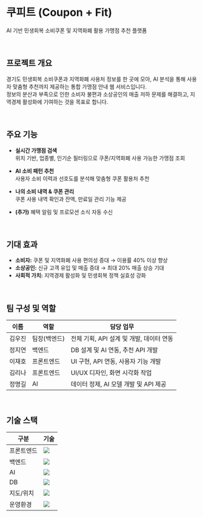 # 쿠피트 (Coupon + Fit)  
AI 기반 민생회복 소비쿠폰 및 지역화폐 활용 가맹점 추천 플랫폼

<br>

## 프로젝트 개요
경기도 민생회복 소비쿠폰과 지역화폐 사용처 정보를 한 곳에 모아, AI 분석을 통해 사용자 맞춤형 추천까지 제공하는 통합 가맹점 안내 웹 서비스입니다.  
정보의 분산과 부족으로 인한 소비자 불편과 소상공인의 매출 저하 문제를 해결하고, 지역경제 활성화에 기여하는 것을 목표로 합니다.

<br>

## 주요 기능
- **실시간 가맹점 검색**  
  위치 기반, 업종별, 인기순 필터링으로 쿠폰/지역화폐 사용 가능한 가맹점 조회

- **AI 소비 패턴 추천**  
  사용자 소비 이력과 선호도를 분석해 맞춤형 쿠폰 활용처 추천

- **나의 소비 내역 & 쿠폰 관리**  
  쿠폰 사용 내역 확인과 잔액, 만료일 관리 기능 제공

- **(추가)** 혜택 알림 및 프로모션 소식 자동 수신

<br>

## 기대 효과
- **소비자:** 쿠폰 및 지역화폐 사용 편의성 증대 → 이용률 40% 이상 향상  
- **소상공인:** 신규 고객 유입 및 매출 증대 → 최대 20% 매출 상승 기대  
- **사회적 가치:** 지역경제 활성화 및 민생회복 정책 실효성 강화

<br>

## 팀 구성 및 역할

| 이름   | 역할        | 담당 업무                         |
|--------|-------------|----------------------------------|
| 김우진 | 팀장(백엔드) | 전체 기획, API 설계 및 개발, 데이터 연동 |
| 정지연 | 백엔드      | DB 설계 및 AI 연동, 추천 API 개발       |
| 이재호 | 프론트엔드  | UI 구현, API 연동, 사용자 기능 개발     |
| 김리나 | 프론트엔드  | UI/UX 디자인, 화면 시각화 작업          |
| 정명길 | AI          | 데이터 정제, AI 모델 개발 및 API 제공   |

<br>

## 기술 스택

| 구분       | 기술                                                                 |
|------------|----------------------------------------------------------------------|
| 프론트엔드 | <img src="https://img.shields.io/badge/Next.js-000000?style=flat&logo=next.js&logoColor=white"/> |
| 백엔드     | <img src="https://img.shields.io/badge/Spring Boot-6DB33F?style=flat&logo=springboot&logoColor=white"/> |
| AI         | <img src="https://img.shields.io/badge/FastAPI-009688?style=flat&logo=fastapi&logoColor=white"/> |
| DB         | <img src="https://img.shields.io/badge/MySQL-4479A1?style=flat&logo=mysql&logoColor=white"/> |
| 지도/위치  | <img src="https://img.shields.io/badge/Kakao Maps API-FFCD00?style=flat&logo=kakaotalk&logoColor=000000"/> |
| 운영환경   | <img src="https://img.shields.io/badge/Docker-2496ED?style=flat&logo=docker&logoColor=white"/> |
